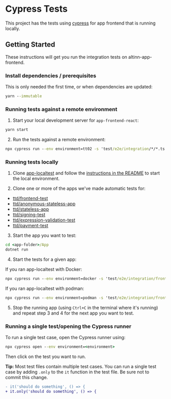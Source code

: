 # Cypress Tests

This project has the tests using [cypress](https://www.cypress.io/) for app frontend that is running locally.

## Getting Started

These instructions will get you run the integration tests on altinn-app-frontend.

### Install dependencies / prerequisites

This is only needed the first time, or when dependencies are updated:

```cmd
yarn --immutable
```

### Running tests against a remote environment

1. Start your local development server for `app-frontend-react`:

```cmd
yarn start
```

2. Run the tests against a remote environment:

```cmd
npx cypress run --env environment=tt02 -s 'test/e2e/integration/*/*.ts'
```

### Running tests locally

1. Clone [app-localtest](https://github.com/Altinn/app-localtest) and follow the [instructions in the README](https://github.com/Altinn/app-localtest/blob/main/README.md) to start the local environment.

2. Clone one or more of the apps we've made automatic tests for:

- [ttd/frontend-test](https://dev.altinn.studio/repos/ttd/frontend-test)
- [ttd/anonymous-stateless-app](https://dev.altinn.studio/repos/ttd/anonymous-stateless-app)
- [ttd/stateless-app](https://dev.altinn.studio/repos/ttd/stateless-app)
- [ttd/signing-test](https://dev.altinn.studio/repos/ttd/signing-test)
- [ttd/expression-validation-test](https://dev.altinn.studio/repos/ttd/expression-validation-test)
- [ttd/payment-test](https://dev.altinn.studio/repos/ttd/payment-test)



3. Start the app you want to test:

```cmd
cd <app-folder>/App
dotnet run
```

4. Start the tests for a given app:

If you ran app-localtest with Docker:

```cmd
npx cypress run --env environment=docker -s 'test/e2e/integration/frontend-test/*.ts'
```

If you ran app-localtest with podman:

```cmd
npx cypress run --env environment=podman -s 'test/e2e/integration/frontend-test/*.ts'
```

5. Stop the running app (using `Ctrl+C` in the terminal where it's running) and
   repeat step 3 and 4 for the next app you want to test.

### Running a single test/opening the Cypress runner

To run a single test case, open the Cypress runner using:

```cmd
npx cypress open --env environment=<environment>
```

Then click on the test you want to run.

**Tip:** Most test files contain multiple test cases. You can run a single test case
by adding `.only` to the `it` function in the test file. Be sure not to commit
this change.

```diff
- it('should do something', () => {
+ it.only('should do something', () => {
```
